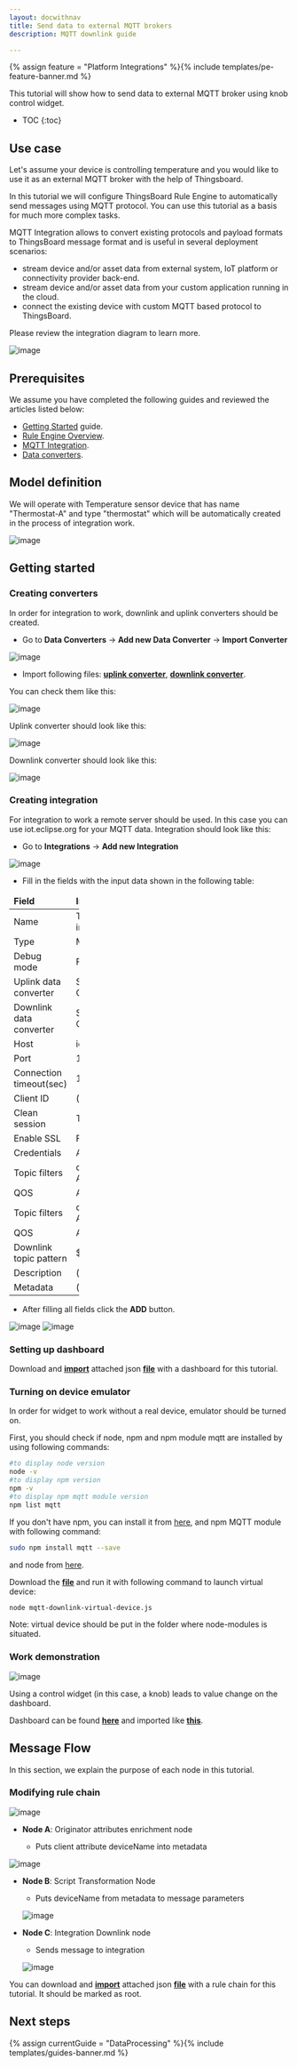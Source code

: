```yaml
---
layout: docwithnav
title: Send data to external MQTT brokers
description: MQTT downlink guide

---
```


{% assign feature = "Platform Integrations" %}{% include templates/pe-feature-banner.md %}

This tutorial will show how to send data to external MQTT broker using knob control widget.

* TOC
{:toc}

## Use case

Let's assume your device is controlling temperature and you would like to use it as an external MQTT
 broker with the help of Thingsboard. 

In this tutorial we will configure ThingsBoard Rule Engine to automatically send messages using MQTT
 protocol. You can use this tutorial as a basis for much more complex tasks. 
 
 MQTT Integration allows to convert existing protocols and payload formats to ThingsBoard message format and is useful 
 in several deployment scenarios: 
 
  - stream device and/or asset data from external system, IoT platform or connectivity provider back-end.
  - stream device and/or asset data from your custom application running in the cloud.
  - connect the existing device with custom MQTT based protocol to ThingsBoard.
  
 Please review the integration diagram to learn more. 
 
  ![image](/images/user-guide/integrations/mqtt-integration.svg)

## Prerequisites 

We assume you have completed the following guides and reviewed the articles listed below:

  * [Getting Started](/docs/getting-started-guides/helloworld/) guide.
  * [Rule Engine Overview](/docs/user-guide/rule-engine-2-0/overview/).
  * [MQTT Integration](/docs/user-guide/integrations/mqtt/).
  * [Data converters](/docs/user-guide/integrations/index/#data-converters). 

## Model definition
  
We will operate with Temperature sensor device that has name "Thermostat-A" and type "thermostat" which will be
automatically created in the process of integration work.

![image](/images/user-guide/rule-engine-2-0/tutorials/mqtt-downlink/mqtt-downlink-device.png)

## Getting started

### Creating converters

In order for integration to work, downlink and uplink converters should be created.

- Go to **Data Converters** -> **Add new Data Converter** -> **Import Converter** 

![image](/images/user-guide/rule-engine-2-0/tutorials/mqtt-downlink/import_new_converter.png)

- Import following files: [**uplink converter**](/docs/user-guide/resources/sensor_uplink_converter.json),
 [**downlink converter**](/docs/user-guide/resources/sensor_downlink_converter.json).

You can check them like this:

![image](/images/user-guide/rule-engine-2-0/tutorials/mqtt-downlink/mqtt-downlink-check-converters.png)

Uplink converter should look like this:

![image](/images/user-guide/rule-engine-2-0/tutorials/mqtt-downlink/mqtt-downlink-uplink-converter.png) 

Downlink converter should look like this:

![image](/images/user-guide/rule-engine-2-0/tutorials/mqtt-downlink/mqtt-downlink-downlink-converter.png)


### Creating integration

For integration to work a remote server should be used. In this case you can use iot.eclipse.org for your MQTT data.
Integration should look like this:

- Go to **Integrations** -> **Add new Integration**

![image](/images/user-guide/rule-engine-2-0/tutorials/mqtt-downlink/add-new-integration.png)

- Fill in the fields with the input data shown in the following table: 

<table style="width: 25%">
  <thead>
      <tr>
          <td><b>Field</b></td><td><b>Input Data</b></td>
      </tr>
  </thead>
  <tbody>
      <tr>
          <td>Name</td>
          <td>Thermostat MQTT integration</td>
      </tr>
      <tr>
          <td>Type</td>
          <td>MQTT</td>
      </tr>
      <tr>
          <td>Debug mode</td>
          <td>False</td>
      </tr>
      <tr>
          <td>Uplink data converter</td>
          <td>Sensor Uplink Converter</td>
      </tr>
      <tr>
          <td>Downlink data converter</td>
          <td>Sensor Downlink Converter</td>
      </tr>
      <tr>
          <td>Host</td>
          <td>iot.eclipse.org</td>
      </tr>
      <tr>
          <td>Port</td>
          <td>1883</td>
      </tr>
      <tr>
          <td>Connection timeout(sec)</td>
          <td>10</td>
      </tr>
      <tr>
          <td>Client ID</td>
          <td>(empty)</td>
      </tr>
      <tr>
          <td>Clean session</td>
          <td>True</td>
      </tr>
      <tr>
          <td>Enable SSL</td>
          <td>False</td>
      </tr>
      <tr>
          <td>Credentials</td>
          <td>Anonymous</td>
      </tr>
      <tr>
          <td>Topic filters</td>
          <td>devices/Thermostat-A/temperature/latest</td>
      </tr>
      <tr>
          <td>QOS</td>
          <td>At most once</td>
      </tr>
      <tr>
          <td>Topic filters</td>
          <td>devices/Thermostat-A/temperature/settings/</td>
      </tr>
      <tr>
                <td>QOS</td>
           <td>At most once</td>
      </tr>
      <tr>
         <td>Downlink topic pattern</td>
         <td>${topic}</td>
      </tr>
      <tr>
          <td>Description</td>
          <td>(empty)</td>
      </tr>
      <tr>
          <td>Metadata</td>
          <td>(empty)</td>
      </tr>
   </tbody>
</table> 

- After filling all fields click the **ADD** button. 

![image](/images/user-guide/rule-engine-2-0/tutorials/mqtt-downlink/mqtt-downlink-create-integration-1.png)
![image](/images/user-guide/rule-engine-2-0/tutorials/mqtt-downlink/mqtt-downlink-create-integration-2.png)

### Setting up dashboard

Download and [**import**](/docs/user-guide/ui/dashboards/#dashboard-import) attached
json [**file**](/docs/user-guide/resources/temperature_control_dashboard.json) with a dashboard for this tutorial.

### Turning on device emulator

In order for widget to work without a real device, emulator should be turned on.

First, you should check if node, npm and npm module mqtt are installed by using following commands:

```bash
#to display node version
node -v
#to display npm version
npm -v
#to display npm mqtt module version
npm list mqtt 
```

If you don't have npm, you can install it from  [here](https://www.npmjs.com/package/npm),
and npm MQTT module with following command:

```bash
sudo npm install mqtt --save
```

and node from [here](https://nodejs.org/en/download/).

Download the [**file**](/docs/user-guide/resources/mqtt-downlink-virtual-device.js) and run it with following 
command to launch virtual device: 

```bash
node mqtt-downlink-virtual-device.js
```

Note: virtual device should be put in the folder where node-modules is situated.


### Work demonstration

![image](/images/user-guide/rule-engine-2-0/tutorials/mqtt-downlink/mqtt-downlink-work-demonstration.png) 

Using a control widget (in this case, a knob) leads to value change on the dashboard.

Dashboard can be found [**here**](/docs/user-guide/resources/temperature_control_dashboard.json) and
imported like [**this**](/docs/user-guide/ui/dashboards/#dashboard-import).

## Message Flow

In this section, we explain the purpose of each node in this tutorial. 

### Modifying rule chain

![image](/images/user-guide/rule-engine-2-0/tutorials/mqtt-downlink/mqtt-downlink-root-rule-chain.png) 

  * **Node A**: Originator attributes enrichment node
      
    * Puts client attribute deviceName into metadata
    
   ![image](/images/user-guide/rule-engine-2-0/tutorials/mqtt-downlink/mqtt-downlink-node-A.png) 
    
  * **Node B**: Script Transformation Node
      
     * Puts deviceName from metadata to message parameters
     
    ![image](/images/user-guide/rule-engine-2-0/tutorials/mqtt-downlink/mqtt-downlink-node-B.png)

  * **Node C**: Integration Downlink node
  
    * Sends message to integration
    
    ![image](/images/user-guide/rule-engine-2-0/tutorials/mqtt-downlink/mqtt-downlink-node-C.png) 

You can download and [**import**](/docs/user-guide/ui/rule-chains/#rule-chains-importexport) attached
 json [**file**](/docs/user-guide/resources/mqtt-downlink-root-rule-chain.json) with a rule chain for this tutorial.
 It should be marked as root.
 

## Next steps

{% assign currentGuide = "DataProcessing" %}{% include templates/guides-banner.md %}